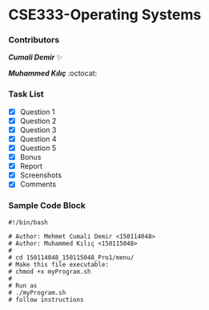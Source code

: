 # CSE333-Operating Systems 

### Contributors
__*Cumali Demir*__ :sparkles:

__*Muhammed Kılıç*__ :octocat:

 ### Task List

- [x] Question 1
- [x] Question 2
- [x] Question 3
- [x] Question 4
- [x] Question 5
- [x] Bonus
- [x] Report
- [x] Screenshots
- [x] Comments
 
### Sample Code Block

``` shell
#!/bin/bash

# Author: Mehmet Cumali Demir <150114048>
# Author: Muhammed Kılıç <150115048>
# 
# cd 150114048_150115048_Pro1/menu/
# Make this file executable:
# chmod +x myProgram.sh
#
# Run as
# ./myProgram.sh
# follow instructions
```
